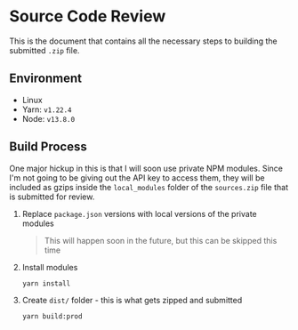 # Source Code Review

This is the document that contains all the necessary steps to building the submitted `.zip` file.

## Environment

- Linux
- Yarn: `v1.22.4`
- Node: `v13.8.0`

## Build Process

One major hickup in this is that I will soon use private NPM modules. Since I'm not going to be giving out the API key to access them, they will be included as gzips inside the `local_modules` folder of the `sources.zip` file that is submitted for review.

1. Replace `package.json` versions with local versions of the private modules
   > This will happen soon in the future, but this can be skipped this time
2. Install modules
   ```bash
   yarn install
   ```
3. Create `dist/` folder - this is what gets zipped and submitted
   ```bash
   yarn build:prod
   ```
